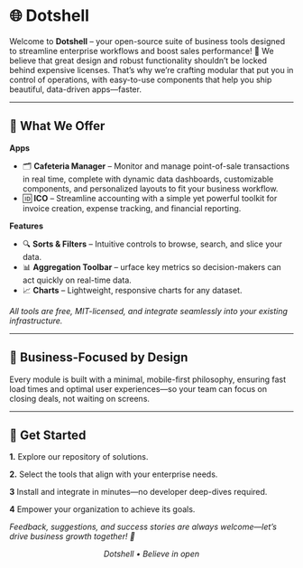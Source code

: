 # 🌐 Dotshell

Welcome to **Dotshell** – your open-source suite of business tools designed to streamline enterprise workflows and boost sales performance! 🚀 We believe that great design and robust functionality shouldn’t be locked behind expensive licenses. That’s why we’re crafting modular that put you in control of operations, with easy-to-use components that help you ship beautiful, data-driven apps—faster.

---

## 🔧 What We Offer
**Apps**
- 🗂 **Cafeteria Manager** – Monitor and manage point-of-sale transactions in real time, complete with dynamic data dashboards, customizable components, and personalized layouts to fit your business workflow.
- 🆔 **ICO** – Streamline accounting with a simple yet powerful toolkit for invoice creation, expense tracking, and financial reporting.

**Features**
- 🔍 **Sorts & Filters** – Intuitive controls to browse, search, and slice your data.  
- 📊 **Aggregation Toolbar** – urface key metrics so decision-makers can act quickly on real-time data.  
- 📈 **Charts** – Lightweight, responsive charts for any dataset.   

_All tools are free, MIT-licensed, and integrate seamlessly into your existing infrastructure._

---

## 🎯 Business-Focused by Design

Every module is built with a minimal, mobile-first philosophy, ensuring fast load times and optimal user experiences—so your team can focus on closing deals, not waiting on screens.

---

## 🚀 Get Started

**1.** Explore our repository of solutions.

**2.** Select the tools that align with your enterprise needs.

**3** Install and integrate in minutes—no developer deep-dives required.

**4** Empower your organization to achieve its goals.

_Feedback, suggestions, and success stories are always welcome—let’s drive business growth together! 🤝_

<p align="center">
  <em>Dotshell • Believe in open</em>  
</p>
